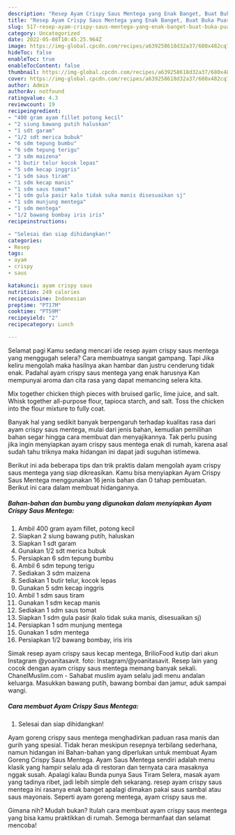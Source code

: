 ```yaml
---
description: "Resep Ayam Crispy Saus Mentega yang Enak Banget, Buat Buka Puasa}"
title: "Resep Ayam Crispy Saus Mentega yang Enak Banget, Buat Buka Puasa}"
slug: 517-resep-ayam-crispy-saus-mentega-yang-enak-banget-buat-buka-puasa
category: Uncategorized
date: 2022-05-08T10:45:25.964Z
image: https://img-global.cpcdn.com/recipes/a639258618d32a37/680x482cq70/ayam-crispy-saus-mentega-foto-resep-utama.jpg
hideToc: false
enableToc: true
enableTocContent: false
thumbnail: https://img-global.cpcdn.com/recipes/a639258618d32a37/680x482cq70/ayam-crispy-saus-mentega-foto-resep-utama.jpg
cover: https://img-global.cpcdn.com/recipes/a639258618d32a37/680x482cq70/ayam-crispy-saus-mentega-foto-resep-utama.jpg
author: Admin
authorAv: notfound
ratingvalue: 4.3
reviewcount: 19
recipeingredient:
- "400 gram ayam fillet potong kecil"
- "2 siung bawang putih haluskan"
- "1 sdt garam"
- "1/2 sdt merica bubuk"
- "6 sdm tepung bumbu"
- "6 sdm tepung terigu"
- "3 sdm maizena"
- "1 butir telur kocok lepas"
- "5 sdm kecap inggris"
- "1 sdm saus tiram"
- "1 sdm kecap manis"
- "1 sdm saus tomat"
- "1 sdm gula pasir kalo tidak suka manis disesuaikan sj"
- "1 sdm munjung mentega"
- "1 sdm mentega"
- "1/2 bawang bombay iris iris"
recipeinstructions:

- "Selesai dan siap dihidangkan!"
categories:
- Resep
tags:
- ayam
- crispy
- saus

katakunci: ayam crispy saus 
nutrition: 249 calories
recipecuisine: Indonesian
preptime: "PT17M"
cooktime: "PT59M"
recipeyield: "2"
recipecategory: Lunch

---
```



Selamat pagi Kamu sedang mencari ide resep ayam crispy saus mentega yang menggugah selera? Cara membuatnya sangat gampang. Tapi Jika keliru mengolah maka hasilnya akan hambar dan justru cenderung tidak enak. Padahal ayam crispy saus mentega yang enak harusnya Kan mempunyai aroma dan cita rasa yang dapat memancing selera kita.


Mix together chicken thigh pieces with bruised garlic, lime juice, and salt. Whisk together all-purpose flour, tapioca starch, and salt. Toss the chicken into the flour mixture to fully coat.

Banyak hal yang sedikit banyak berpengaruh terhadap kualitas rasa dari ayam crispy saus mentega, mulai dari jenis bahan, kemudian pemilihan bahan segar hingga cara membuat dan menyajikannya. Tak perlu pusing jika ingin menyiapkan ayam crispy saus mentega enak di rumah, karena asal sudah tahu triknya maka hidangan ini dapat jadi suguhan istimewa.


Berikut ini ada beberapa tips dan trik praktis dalam mengolah ayam crispy saus mentega yang siap dikreasikan. Kamu bisa menyiapkan Ayam Crispy Saus Mentega menggunakan 16 jenis bahan dan 0 tahap pembuatan. Berikut ini cara dalam membuat hidangannya.

<!--inarticleads1-->

##### Bahan-bahan dan bumbu yang digunakan dalam menyiapkan Ayam Crispy Saus Mentega:

1. Ambil 400 gram ayam fillet, potong kecil
1. Siapkan 2 siung bawang putih, haluskan
1. Siapkan 1 sdt garam
1. Gunakan 1/2 sdt merica bubuk
1. Persiapkan 6 sdm tepung bumbu
1. Ambil 6 sdm tepung terigu
1. Sediakan 3 sdm maizena
1. Sediakan 1 butir telur, kocok lepas
1. Gunakan 5 sdm kecap inggris
1. Ambil 1 sdm saus tiram
1. Gunakan 1 sdm kecap manis
1. Sediakan 1 sdm saus tomat
1. Siapkan 1 sdm gula pasir (kalo tidak suka manis, disesuaikan sj)
1. Persiapkan 1 sdm munjung mentega
1. Gunakan 1 sdm mentega
1. Persiapkan 1/2 bawang bombay, iris iris


Simak resep ayam crispy saus kecap mentega, BrilioFood kutip dari akun Instagram @yoanitasavit. foto: Instagram/@yoanitasavit. Resep lain yang cocok dengan ayam crispy saus mentega memang banyak sekali. ChanelMuslim.com - Sahabat muslim ayam selalu jadi menu andalan keluarga. Masukkan bawang putih, bawang bombai dan jamur, aduk sampai wangi. 

<!--inarticleads2-->

##### Cara membuat Ayam Crispy Saus Mentega:


1. Selesai dan siap dihidangkan!

Ayam goreng crispy saus mentega menghadirkan paduan rasa manis dan gurih yang spesial. Tidak heran meskipun resepnya terbilang sederhana, namun hidangan ini Bahan-bahan yang diperlukan untuk membuat Ayam Goreng Crispy Saus Mentega. Ayam Saus Mentega sendiri adalah menu klasik yang hampir selalu ada di restoran dan ternyata cara masaknya nggak susah. Apalagi kalau Bunda punya Saus Tiram Selera, masak ayam yang tadinya ribet, jadi lebih simple deh sekarang. resep ayam crispy saus mentega ini rasanya enak banget apalagi dimakan pakai saus sambal atau saus mayonais. Seperti ayam goreng mentega, ayam crispy saus me. 

Gimana nih? Mudah bukan? Itulah cara membuat ayam crispy saus mentega yang bisa kamu praktikkan di rumah. Semoga bermanfaat dan selamat mencoba!
